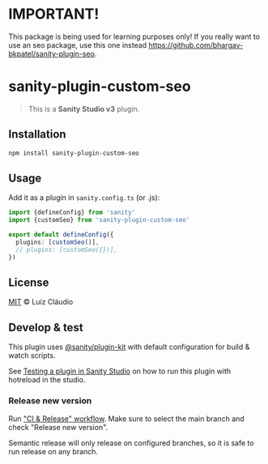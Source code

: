 # IMPORTANT!
This package is being used for learning purposes only! If you really want to use an seo package, use this one instead https://github.com/bhargav-bkpatel/sanity-plugin-seo.

# sanity-plugin-custom-seo

> This is a **Sanity Studio v3** plugin.

## Installation

```sh
npm install sanity-plugin-custom-seo
```

## Usage

Add it as a plugin in `sanity.config.ts` (or .js):

```ts
import {defineConfig} from 'sanity'
import {customSeo} from 'sanity-plugin-custom-seo'

export default defineConfig({
  plugins: [customSeo()], 
  // plugins: [customSeo({})],
})
```

## License

[MIT](LICENSE) © Luiz Cláudio

## Develop & test

This plugin uses [@sanity/plugin-kit](https://github.com/sanity-io/plugin-kit)
with default configuration for build & watch scripts.

See [Testing a plugin in Sanity Studio](https://github.com/sanity-io/plugin-kit#testing-a-plugin-in-sanity-studio)
on how to run this plugin with hotreload in the studio.


### Release new version

Run ["CI & Release" workflow](https://github.com/lcnogueira/sanity-plugin-custom-seo/actions/workflows/main.yml).
Make sure to select the main branch and check "Release new version".

Semantic release will only release on configured branches, so it is safe to run release on any branch.
